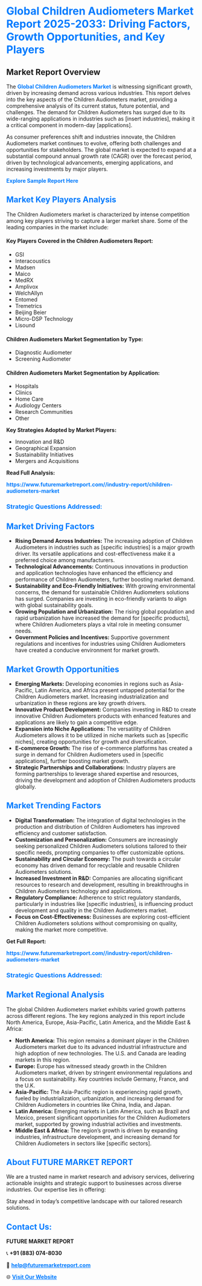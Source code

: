 <h1 style="color: #007BFF;">Global Children Audiometers Market Report 2025-2033: Driving Factors, Growth Opportunities, and Key Players</h1>

<section id="overview">
<h2>Market Report Overview</h2>
<p>The <a href="https://www.futuremarketreport.com//industry-report/children-audiometers-market" style="color: #007BFF; text-decoration: none;"><strong>Global Children Audiometers Market</strong></a> is witnessing significant growth, driven by increasing demand across various industries. This report delves into the key aspects of the Children Audiometers market, providing a comprehensive analysis of its current status, future potential, and challenges. The demand for Children Audiometers has surged due to its wide-ranging applications in industries such as [insert industries], making it a critical component in modern-day [applications].</p>
<p>As consumer preferences shift and industries innovate, the Children Audiometers market continues to evolve, offering both challenges and opportunities for stakeholders. The global market is expected to expand at a substantial compound annual growth rate (CAGR) over the forecast period, driven by technological advancements, emerging applications, and increasing investments by major players.</p>
</section>

<section id="overview">
<p><a href="https://www.futuremarketreport.com//request-sample/reportId=89405" style="color: #007BFF; text-decoration: none;"><strong>Explore Sample Report Here</strong></a></p>
</section>

<section id="key-players">
<h2 style="color: #007BFF;">Market Key Players Analysis</h2>
<p>The Children Audiometers market is characterized by intense competition among key players striving to capture a larger market share. Some of the leading companies in the market include:</p>
<h4>Key Players Covered in the Children Audiometers Report:</h4>
<ul><li>GSI</li><li>Interacoustics</li><li>Madsen</li><li>Maico</li><li>MedRX</li><li>Amplivox</li><li>WelchAllyn</li><li>Entomed</li><li>Tremetrics</li><li>Beijing Beier</li><li>Micro-DSP Technology</li><li>Lisound</li></ul>
<h4>Children Audiometers Market Segmentation by Type:</h4>
<ul><li>Diagnostic Audiometer</li><li>Screening Audiometer</li></ul>

<h4>Children Audiometers Market Segmentation by Application:</h4>
<ul><li>Hospitals</li><li>Clinics</li><li>Home Care</li><li>Audiology Centers</li><li>Research Communities</li><li>Other</li></ul>
<p><strong>Key Strategies Adopted by Market Players:</strong></p>
<ul>
<li>Innovation and R&D</li>
<li>Geographical Expansion</li>
<li>Sustainability Initiatives</li>
<li>Mergers and Acquisitions</li>
</ul>
</section>

<section>
<p><strong>Read Full Analysis: </strong></p><a href="https://www.futuremarketreport.com//industry-report/children-audiometers-market" style="color: #007BFF; text-decoration: none;"><strong>https://www.futuremarketreport.com//industry-report/children-audiometers-market</strong></a>
<h3 style="color: #007BFF;">Strategic Questions Addressed:</h3>
</section>

<section id="driving-factors">
<h2 style="color: #007BFF;">Market Driving Factors</h2>
<ul>
<li><strong>Rising Demand Across Industries:</strong> The increasing adoption of Children Audiometers in industries such as [specific industries] is a major growth driver. Its versatile applications and cost-effectiveness make it a preferred choice among manufacturers.</li>
<li><strong>Technological Advancements:</strong> Continuous innovations in production and application technologies have enhanced the efficiency and performance of Children Audiometers, further boosting market demand.</li>
<li><strong>Sustainability and Eco-Friendly Initiatives:</strong> With growing environmental concerns, the demand for sustainable Children Audiometers solutions has surged. Companies are investing in eco-friendly variants to align with global sustainability goals.</li>
<li><strong>Growing Population and Urbanization:</strong> The rising global population and rapid urbanization have increased the demand for [specific products], where Children Audiometers plays a vital role in meeting consumer needs.</li>
<li><strong>Government Policies and Incentives:</strong> Supportive government regulations and incentives for industries using Children Audiometers have created a conducive environment for market growth.</li>
</ul>
</section>

<section id="growth-opportunities">
<h2 style="color: #007BFF;">Market Growth Opportunities</h2>
<ul>
<li><strong>Emerging Markets:</strong> Developing economies in regions such as Asia-Pacific, Latin America, and Africa present untapped potential for the Children Audiometers market. Increasing industrialization and urbanization in these regions are key growth drivers.</li>
<li><strong>Innovative Product Development:</strong> Companies investing in R&D to create innovative Children Audiometers products with enhanced features and applications are likely to gain a competitive edge.</li>
<li><strong>Expansion into Niche Applications:</strong> The versatility of Children Audiometers allows it to be utilized in niche markets such as [specific niches], creating opportunities for growth and diversification.</li>
<li><strong>E-commerce Growth:</strong> The rise of e-commerce platforms has created a surge in demand for Children Audiometers used in [specific applications], further boosting market growth.</li>
<li><strong>Strategic Partnerships and Collaborations:</strong> Industry players are forming partnerships to leverage shared expertise and resources, driving the development and adoption of Children Audiometers products globally.</li>
</ul>
</section>

<section id="trending-factors">
<h2 style="color: #007BFF;">Market Trending Factors</h2>
<ul>
<li><strong>Digital Transformation:</strong> The integration of digital technologies in the production and distribution of Children Audiometers has improved efficiency and customer satisfaction.</li>
<li><strong>Customization and Personalization:</strong> Consumers are increasingly seeking personalized Children Audiometers solutions tailored to their specific needs, prompting companies to offer customizable options.</li>
<li><strong>Sustainability and Circular Economy:</strong> The push towards a circular economy has driven demand for recyclable and reusable Children Audiometers solutions.</li>
<li><strong>Increased Investment in R&D:</strong> Companies are allocating significant resources to research and development, resulting in breakthroughs in Children Audiometers technology and applications.</li>
<li><strong>Regulatory Compliance:</strong> Adherence to strict regulatory standards, particularly in industries like [specific industries], is influencing product development and quality in the Children Audiometers market.</li>
<li><strong>Focus on Cost-Effectiveness:</strong> Businesses are exploring cost-efficient Children Audiometers solutions without compromising on quality, making the market more competitive.</li>
</ul>
</section>

<section>
<p><strong>Get Full Report: </strong></p><a href="https://www.futuremarketreport.com//industry-report/children-audiometers-market" style="color: #007BFF; text-decoration: none;"><strong>https://www.futuremarketreport.com//industry-report/children-audiometers-market</strong></a>
<h3 style="color: #007BFF;">Strategic Questions Addressed:</h3>
</section>


<section id="regional-analysis">
<h2 style="color: #007BFF;">Market Regional Analysis</h2>
<p>The global Children Audiometers market exhibits varied growth patterns across different regions. The key regions analyzed in this report include North America, Europe, Asia-Pacific, Latin America, and the Middle East & Africa:</p>
<ul>
<li><strong>North America:</strong> This region remains a dominant player in the Children Audiometers market due to its advanced industrial infrastructure and high adoption of new technologies. The U.S. and Canada are leading markets in this region.</li>
<li><strong>Europe:</strong> Europe has witnessed steady growth in the Children Audiometers market, driven by stringent environmental regulations and a focus on sustainability. Key countries include Germany, France, and the U.K.</li>
<li><strong>Asia-Pacific:</strong> The Asia-Pacific region is experiencing rapid growth, fueled by industrialization, urbanization, and increasing demand for Children Audiometers in countries like China, India, and Japan.</li>
<li><strong>Latin America:</strong> Emerging markets in Latin America, such as Brazil and Mexico, present significant opportunities for the Children Audiometers market, supported by growing industrial activities and investments.</li>
<li><strong>Middle East & Africa:</strong> The region’s growth is driven by expanding industries, infrastructure development, and increasing demand for Children Audiometers in sectors like [specific sectors].</li>
</ul>
</section>

<footer>
<h2 style="color: #007BFF;">About FUTURE MARKET REPORT</h2>
<p>We are a trusted name in market research and advisory services, delivering actionable insights and strategic support to businesses across diverse industries. Our expertise lies in offering:</p>

<p>Stay ahead in today’s competitive landscape with our tailored research solutions.</p>

<h2 style="color: #007BFF;">Contact Us:</h2>
<p><strong>FUTURE MARKET REPORT</strong></p>
<p>📞 <strong>+91 (883) 074-8030</strong></p>
<p>📧 <strong><a href="mailto:help@futuremarketreport.com" style="color: #007BFF;">help@futuremarketreport.com</a></strong></p>
<p>🌐 <strong><a href="https://www.futuremarketreport.com/" style="color: #007BFF;">Visit Our Website</a></strong></p>
</footer>